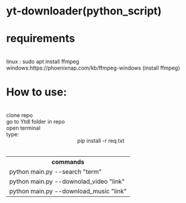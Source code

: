 # yt-downloader(python_script)
# requirements
<br>
linux : sudo apt install ffmpeg
<br>
windows:https://phoenixnap.com/kb/ffmpeg-windows (install ffmpeg)

# How to use:
<br>
clone repo
<br>
go to Ytdl folder in repo 
<br>
open terminal
  <br>
  type:
  <br>
  <center>pip install -r req.txt<center>
  <br>
  <table>
    <tr><th>
    commands
    </th></tr>
    <tr><td>python main.py --search "term"</td></tr>
    <tr><td>python main.py --downolad_video "link"</td></tr>
    <tr><td>python main.py --download_music "link"</td></tr>

  </table>

 